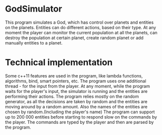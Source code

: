 GodSimulator
============

This program simulates a God, which has control over planets and entities on the planets. 
Entities can do different actions, based on their type.
At any moment the player can monitor the current population at all the planets, can destroy the population at certain planet,
create random planet or add manually entities to a planet.

Technical implementation
============
Some c++11 features are used in the program, like lambda functions, algorithms, bind, smart pointers, etc.
The program uses one additional thread - for the input from the player.
At any moment, while the program waits for the player's input, the simulator is running and the entities are 
performing their actions.
The program relies mostly on the random generator, as all the decisions are taken by random and the entities are moving
around by a random amount. Also the names of the entities are chosen by random.(Including the player's name)
The program can support up to 200 000 entities before starting to respond slow on the commands by the player.
The commands are typed by the player and then are parsed by the program.
